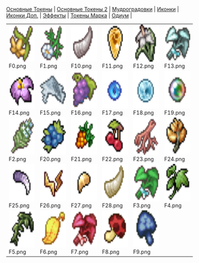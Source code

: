 [Основные Токены](https://github.com/CatacombNoop/ktms-tokens/blob/main/images_main/README.md) |
[Основные Токены 2](https://github.com/CatacombNoop/ktms-tokens/blob/main/images_main2/README.md) |
[Мудроградовки](https://github.com/CatacombNoop/ktms-tokens/blob/main/images_mudrog/README.md) |
[Иконки](https://github.com/CatacombNoop/ktms-tokens/blob/main/images_icons/README.md) |
[Иконки Доп.](https://github.com/CatacombNoop/ktms-tokens/blob/main/images_icons2/README.md) |
[Эффекты](https://github.com/CatacombNoop/ktms-tokens/blob/main/images_sfx/README.md) |
[Токены Марка](https://github.com/CatacombNoop/ktms-tokens/blob/main/images_mark/README.md) |
[Одиум](https://github.com/CatacombNoop/ktms-tokens/blob/main/images_odium/README.md) |
<table><tr>
<tr>
<td valign="bottom">
<img src="./F0.png" width="100" height="100"><br>
F0.png
</td>

<td valign="bottom">
<img src="./F1.png" width="100" height="100"><br>
F1.png
</td>

<td valign="bottom">
<img src="./F10.png" width="100" height="100"><br>
F10.png
</td>

<td valign="bottom">
<img src="./F11.png" width="100" height="100"><br>
F11.png
</td>

<td valign="bottom">
<img src="./F12.png" width="100" height="100"><br>
F12.png
</td>

<td valign="bottom">
<img src="./F13.png" width="100" height="100"><br>
F13.png
</td>

</tr>
<tr>
<td valign="bottom">
<img src="./F14.png" width="100" height="100"><br>
F14.png
</td>

<td valign="bottom">
<img src="./F15.png" width="100" height="100"><br>
F15.png
</td>

<td valign="bottom">
<img src="./F16.png" width="100" height="100"><br>
F16.png
</td>

<td valign="bottom">
<img src="./F17.png" width="100" height="100"><br>
F17.png
</td>

<td valign="bottom">
<img src="./F18.png" width="100" height="100"><br>
F18.png
</td>

<td valign="bottom">
<img src="./F19.png" width="100" height="100"><br>
F19.png
</td>

</tr>
<tr>
<td valign="bottom">
<img src="./F2.png" width="100" height="100"><br>
F2.png
</td>

<td valign="bottom">
<img src="./F20.png" width="100" height="100"><br>
F20.png
</td>

<td valign="bottom">
<img src="./F21.png" width="100" height="100"><br>
F21.png
</td>

<td valign="bottom">
<img src="./F22.png" width="100" height="100"><br>
F22.png
</td>

<td valign="bottom">
<img src="./F23.png" width="100" height="100"><br>
F23.png
</td>

<td valign="bottom">
<img src="./F24.png" width="100" height="100"><br>
F24.png
</td>

</tr>
<tr>
<td valign="bottom">
<img src="./F25.png" width="100" height="100"><br>
F25.png
</td>

<td valign="bottom">
<img src="./F26.png" width="100" height="100"><br>
F26.png
</td>

<td valign="bottom">
<img src="./F27.png" width="100" height="100"><br>
F27.png
</td>

<td valign="bottom">
<img src="./F28.png" width="100" height="100"><br>
F28.png
</td>

<td valign="bottom">
<img src="./F3.png" width="100" height="100"><br>
F3.png
</td>

<td valign="bottom">
<img src="./F4.png" width="100" height="100"><br>
F4.png
</td>

</tr>
<tr>
<td valign="bottom">
<img src="./F5.png" width="100" height="100"><br>
F5.png
</td>

<td valign="bottom">
<img src="./F6.png" width="100" height="100"><br>
F6.png
</td>

<td valign="bottom">
<img src="./F7.png" width="100" height="100"><br>
F7.png
</td>

<td valign="bottom">
<img src="./F8.png" width="100" height="100"><br>
F8.png
</td>

<td valign="bottom">
<img src="./F9.png" width="100" height="100"><br>
F9.png
</td>

</tr></table>